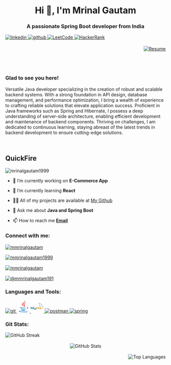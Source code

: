 <h1 align="center">Hi 👋, I'm Mrinal Gautam</h1>

<h3 align="center">A passionate Spring Boot developer from India</h3>

<a href="https://www.linkedin.com/in/mmrinalgautam/" target="_blank">
<img src="https://img.shields.io/badge/linkedin-%231E77B5.svg?&style=for-the-badge&logo=linkedin&logoColor=white" alt="linkedin" style="margin-bottom: 5px;" />
</a>

<a href="https://github.com/Mrinalgautam1999" target="_blank">
<img src="https://img.shields.io/badge/github-%2324292e.svg?&style=for-the-badge&logo=github&logoColor=white" alt="github" style="margin-bottom: 5px;" />
</a>

<a href="https://leetcode.com/mmrinalgautam1999/" target="_blank">
<img src="https://img.shields.io/badge/LeetCode-%23FFA116.svg?&style=for-the-badge&logo=leetcode&logoColor=white" alt="LeetCode" style="margin-bottom: 5px;" />
</a>

<a href="https://www.hackerrank.com/profile/mmrinalgautam191/" target="_blank">
<img src="https://img.shields.io/badge/HackerRank-%232EC866.svg?&style=for-the-badge&logo=hackerrank&logoColor=white" alt="HackerRank" style="margin-bottom: 5px;" />
</a>

<p align="right">
  <a href="https://drive.google.com/file/d/1me531z67OTUdiGE1fls_ezWMHlwU3eAp/view?usp=sharing" target="_blank">
    <img src="https://img.shields.io/badge/resume-%231E77B5.svg?&style=for-the-badge&logo=file&logoColor=white" alt="Resume" style="margin-bottom: 50px; height: 50px; width: 100px;" />
  </a>
</p>



### Glad to see you here!  
Versatile Java developer specializing in the creation of robust and scalable backend systems. With a strong foundation in API design, database management, and performance optimization, I bring a wealth of experience to crafting reliable solutions that elevate application success. Proficient in Java frameworks such as Spring and Hibernate, I possess a deep understanding of server-side architecture, enabling efficient development and maintenance of backend components. Thriving on challenges, I am dedicated to continuous learning, staying abreast of the latest trends in backend development to ensure cutting-edge solutions. 

<br/>  

## QuickFire  
<p align="left"> <img src="https://komarev.com/ghpvc/?username=mrinalgautam1999&label=Profile%20views&color=0e75b6&style=flat" alt="mrinalgautam1999" /> </p>


- 🔭 I’m currently working on **E-Commerce App**

- 🌱 I’m currently learning **React**

- 👨‍💻 All of my projects are available at [My Github](https://github.com/Mrinalgautam1999)

- 💬 Ask me about **Java and Spring Boot**

- 📫 How to reach me **[Email](mmrinalgautam1999@gmail.com)**

<h3 align="left">Connect with me:</h3>
<p align="left">
  
<a href="https://linkedin.com/in/mmrinalgautam" target="blank"><img align="center" src="https://raw.githubusercontent.com/rahuldkjain/github-profile-readme-generator/master/src/images/icons/Social/linked-in-alt.svg" alt="mmrinalgautam" height="30" width="40" /></a>
  
<a href="https://www.leetcode.com/mmrinalgautam1999" target="blank"><img align="center" src="https://raw.githubusercontent.com/rahuldkjain/github-profile-readme-generator/master/src/images/icons/Social/leet-code.svg" alt="mmrinalgautam1999" height="30" width="40" /></a>

<a href="https://instagram.com/mmrinalgautam" target="blank"><img align="center" src="https://raw.githubusercontent.com/rahuldkjain/github-profile-readme-generator/master/src/images/icons/Social/instagram.svg" alt="mmrinalgautam" height="30" width="40" /></a>

<a href="https://www.hackerrank.com/profile/mmrinalgautam191" target="blank"><img align="center" src="https://raw.githubusercontent.com/rahuldkjain/github-profile-readme-generator/master/src/images/icons/Social/hackerearth.svg" alt="@mmrinalgautam191" height="30" width="40" /></a>
</p>

<h3 align="left">Languages and Tools:</h3>
<p align="left"> <a href="https://git-scm.com/" target="_blank" rel="noreferrer"> <img src="https://www.vectorlogo.zone/logos/git-scm/git-scm-icon.svg" alt="git" width="40" height="40"/> </a> <a href="https://www.java.com" target="_blank" rel="noreferrer"> <img src="https://raw.githubusercontent.com/devicons/devicon/master/icons/java/java-original.svg" alt="java" width="40" height="40"/> </a> <a href="https://www.mysql.com/" target="_blank" rel="noreferrer"> <img src="https://raw.githubusercontent.com/devicons/devicon/master/icons/mysql/mysql-original-wordmark.svg" alt="mysql" width="40" height="40"/> </a> <a href="https://postman.com" target="_blank" rel="noreferrer"> <img src="https://www.vectorlogo.zone/logos/getpostman/getpostman-icon.svg" alt="postman" width="40" height="40"/> </a> <a href="https://spring.io/" target="_blank" rel="noreferrer"> <img src="https://www.vectorlogo.zone/logos/springio/springio-icon.svg" alt="spring" width="40" height="40"/> </a> </p>


<h3 align="left">Git Stats:</h3>
<div align="left">
  <img src="https://github-readme-streak-stats.herokuapp.com/?user=mrinalgautam1999" alt="GitHub Streak" />
</div>

<br />

<div align="center">
  <img src="https://github-readme-stats.vercel.app/api?username=mrinalgautam1999&show_icons=true&locale=en" alt="GitHub Stats" />
</div>

<br />

<div align="right">
  <img src="https://github-readme-stats.vercel.app/api/top-langs?username=mrinalgautam1999&show_icons=true&locale=en&layout=compact" alt="Top Languages" />
</div>


